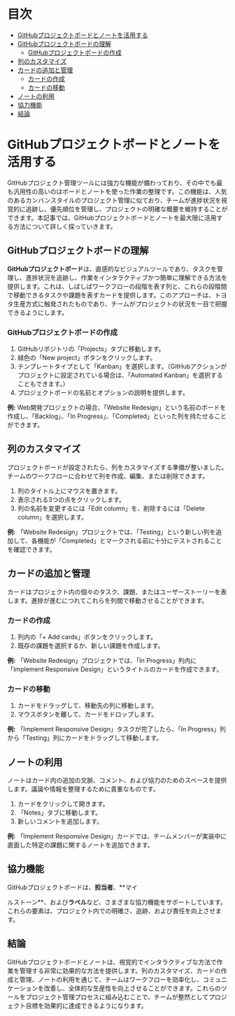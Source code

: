 # 目次
- [GitHubプロジェクトボードとノートを活用する](#maximizing-collaboration-with-github-project-boards-and-notes)
- [GitHubプロジェクトボードの理解](#understanding-github-project-boards)
  - [GitHubプロジェクトボードの作成](#creating-a-github-project-board)
- [列のカスタマイズ](#customizing-columns)
- [カードの追加と管理](#adding-and-managing-cards)
  - [カードの作成](#creating-a-card)
  - [カードの移動](#moving-cards)
- [ノートの利用](#utilizing-notes)
- [協力機能](#collaborative-features)
- [結論](#conclusion)

# GitHubプロジェクトボードとノートを活用する

GitHubプロジェクト管理ツールには強力な機能が備わっており、その中でも最も汎用性の高いのはボードとノートを使った作業の整理です。この機能は、人気のあるカンバンスタイルのプロジェクト管理に似ており、チームが進捗状況を視覚的に追跡し、優先順位を管理し、プロジェクトの明確な概要を維持することができます。本記事では、GitHubプロジェクトボードとノートを最大限に活用する方法について詳しく探っていきます。

## GitHubプロジェクトボードの理解

**GitHubプロジェクトボード**は、直感的なビジュアルツールであり、タスクを管理し、進捗状況を追跡し、作業をインタラクティブかつ簡単に理解できる方法を提供します。これは、しばしばワークフローの段階を表す列と、これらの段階間で移動できるタスクや課題を表すカードを提供します。このアプローチは、トヨタ生産方式に触発されたものであり、チームがプロジェクトの状況を一目で把握できるようにします。

### GitHubプロジェクトボードの作成

1. GitHubリポジトリの「Projects」タブに移動します。
2. 緑色の「New project」ボタンをクリックします。
3. テンプレートタイプとして「Kanban」を選択します。（GitHubアクションがプロジェクトに設定されている場合は、「Automated Kanban」を選択することもできます。）
4. プロジェクトボードの名前とオプションの説明を提供します。

**例:**
Web開発プロジェクトの場合、「Website Redesign」という名前のボードを作成し、「Backlog」、「In Progress」、「Completed」といった列を持たせることができます。

## 列のカスタマイズ

プロジェクトボードが設定されたら、列をカスタマイズする準備が整いました。チームのワークフローに合わせて列を作成、編集、または削除できます。

1. 列のタイトル上にマウスを置きます。
2. 表示される3つの点をクリックします。
3. 列の名前を変更するには「Edit column」を、削除するには「Delete column」を選択します。

**例:**
「Website Redesign」プロジェクトでは、「Testing」という新しい列を追加して、各機能が「Completed」とマークされる前に十分にテストされることを確認できます。

## カードの追加と管理

カードはプロジェクト内の個々のタスク、課題、またはユーザーストーリーを表します。進捗が進むにつれてこれらを列間で移動させることができます。

### カードの作成

1. 列内の「+ Add cards」ボタンをクリックします。
2. 既存の課題を選択するか、新しい課題を作成します。

**例:**
「Website Redesign」プロジェクトでは、「In Progress」列内に「Implement Responsive Design」というタイトルのカードを作成できます。

### カードの移動

1. カードをドラッグして、移動先の列に移動します。
2. マウスボタンを離して、カードをドロップします。

**例:**
「Implement Responsive Design」タスクが完了したら、「In Progress」列から「Testing」列にカードをドラッグして移動します。

## ノートの利用

ノートはカード内の追加の文脈、コメント、および協力のためのスペースを提供します。議論や情報を整理するために貴重なものです。

1. カードをクリックして開きます。
2. 「Notes」タブに移動します。
3. 新しいコメントを追加します。

**例:**
「Implement Responsive Design」カードでは、チームメンバーが実装中に直面した特定の課題に関するノートを追加できます。

## 協力機能

GitHubプロジェクトボードは、**担当者**、**マイ

ルストーン**、および**ラベル**など、さまざまな協力機能をサポートしています。これらの要素は、プロジェクト内での明確さ、追跡、および責任を向上させます。

## 結論

GitHubプロジェクトボードとノートは、視覚的でインタラクティブな方法で作業を管理する非常に効果的な方法を提供します。列のカスタマイズ、カードの作成と管理、ノートの利用を通じて、チームはワークフローを効率化し、コミュニケーションを改善し、全体的な生産性を向上させることができます。これらのツールをプロジェクト管理プロセスに組み込むことで、チームが整然としてプロジェクト目標を効果的に達成できるようになります。
